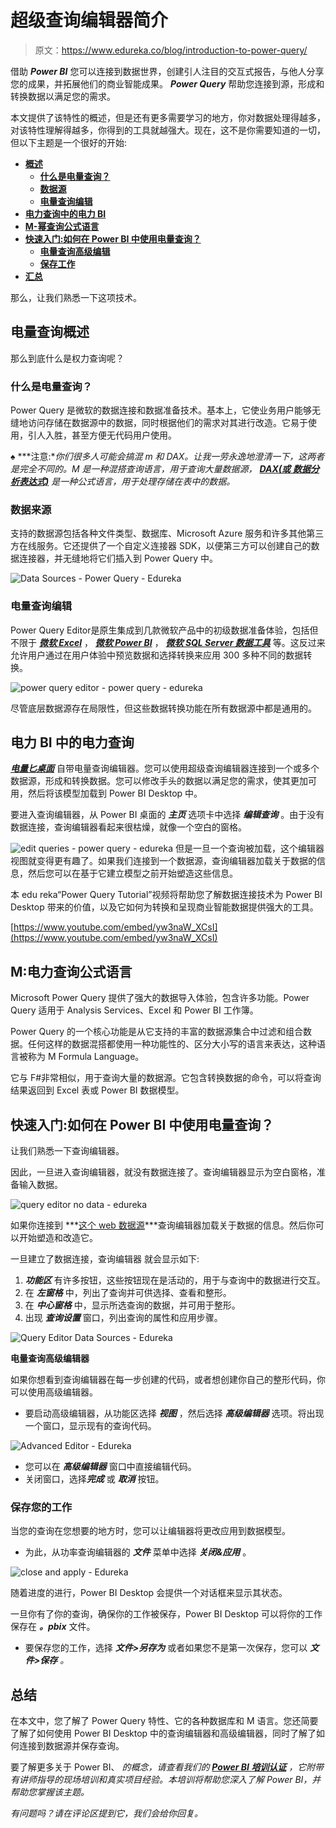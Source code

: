 # 超级查询编辑器简介

> 原文：<https://www.edureka.co/blog/introduction-to-power-query/>

借助 ***Power BI*** 您可以连接到数据世界，创建引人注目的交互式报告，与他人分享您的成果，并拓展他们的商业智能成果。 ***Power Query*** 帮助您连接到源，形成和转换数据以满足您的需求。

本文提供了该特性的概述，但是还有更多需要学习的地方，你对数据处理得越多，对该特性理解得越多，你得到的工具就越强大。现在，这不是你需要知道的一切，但以下主题是一个很好的开始:

*   [**概述**](#powerqueryoverview)
    *   [**什么是电量查询？**](#whatispowerquery)
    *   [**数据源**](#datasources)
    *   [**电量查询编辑**](#queryeditor)
*   [**电力查询中的电力 BI**](#powerquerypowerbi)
*   [**M-幂查询公式语言**](#mpowerqueryformulalanguage)
*   **[快速入门:如何在 Power BI 中使用电量查询？](#usepowerquery)**
    *   [**电量查询高级编辑**](#powerqueryadvancededitor)
    *   [**保存工作**](#saving)
*   [**汇总**](#summary)

那么，让我们熟悉一下这项技术。



## **电量查询概述**

那么到底什么是权力查询呢？

### **什么是电量查询？**

Power Query 是微软的数据连接和数据准备技术。基本上，它使业务用户能够无缝地访问存储在数据源中的数据，同时根据他们的需求对其进行改造。它易于使用，引人入胜，甚至方便无代码用户使用。

**♠** ***注意:**你们很多人可能会搞混 m 和 DAX。让我一劳永逸地澄清一下，这两者是完全不同的。M 是一种混搭查询语言，用于查询大量数据源， [**DAX(或** **数据分析表达式)**](https://www.edureka.co/blog/power-bi-dax-basics/) 是一种公式语言，用于处理存储在表中的数据。*

### **数据来源**

支持的数据源包括各种文件类型、数据库、Microsoft Azure 服务和许多其他第三方在线服务。它还提供了一个自定义连接器 SDK，以便第三方可以创建自己的数据连接器，并无缝地将它们插入到 Power Query 中。

![Data Sources - Power Query - Edureka](img/48839e36e9b24bd3c5e4c88851b261f1.png)

### **电量查询编辑**

Power Query Editor是原生集成到几款微软产品中的初级数据准备体验，包括但不限于 ***[微软 Excel](https://www.edureka.co/blog/excel-tutorial/)*** ， ***[微软 Power BI](https://www.edureka.co/blog/power-bi-visuals/)*** ， ***[微软 SQL Server 数据工具](https://www.edureka.co/blog/msbi-vs-power-bi/)*** 等。这反过来允许用户通过在用户体验中预览数据和选择转换来应用 300 多种不同的数据转换。

![power query editor - power query - edureka](img/4af7e24581aef4c00f7c432bcf59c699.png)

尽管底层数据源存在局限性，但这些数据转换功能在所有数据源中都是通用的。

## **电力 BI 中的电力查询**

[***电量匕桌面***](https://www.edureka.co/blog/power-bi-tutorial/) 自带电量查询编辑器。您可以使用超级查询编辑器连接到一个或多个数据源，形成和转换数据。您可以修改手头的数据以满足您的需求，使其更加可用，然后将该模型加载到 Power BI Desktop 中。

要进入查询编辑器，从 Power BI 桌面的 ***主页*** 选项卡中选择 ***编辑查询*** 。由于没有数据连接，查询编辑器看起来很枯燥，就像一个空白的窗格。

![edit queries - power query - edureka](img/86f5720175d6d27dac6eca2fca5505bd.png) 但是一旦一个查询被加载，这个编辑器视图就变得更有趣了。如果我们连接到一个数据源，查询编辑器加载关于数据的信息，然后您可以在基于它建立模型之前开始塑造这些信息。

本 edu reka“Power Query Tutorial”视频将帮助您了解数据连接技术为 Power BI Desktop 带来的价值，以及它如何为转换和呈现商业智能数据提供强大的工具。

[https://www.youtube.com/embed/yw3naW_XCsI](https://www.youtube.com/embed/yw3naW_XCsI)

## **M:电力查询公式语言**

Microsoft Power Query 提供了强大的数据导入体验，包含许多功能。Power Query 适用于 Analysis Services、Excel 和 Power BI 工作簿。

Power Query 的一个核心功能是从它支持的丰富的数据源集合中过滤和组合数据。任何这样的数据混搭都使用一种功能性的、区分大小写的语言来表达，这种语言被称为 M Formula Language。

它与 F#非常相似，用于查询大量的数据源。它包含转换数据的命令，可以将查询结果返回到 Excel 表或 Power BI 数据模型。

## **快速入门:如何在 Power BI 中使用电量查询？**

让我们熟悉一下查询编辑器。

因此，一旦进入查询编辑器，就没有数据连接了。查询编辑器显示为空白窗格，准备输入数据。

![query editor no data - edureka](img/9bb61499dbf544fdf7d32e130f4dd18b.png)

如果你连接到 ***[这个 web 数据源](https://www.bankrate.com/retirement/best-and-worst-states-for-retirement/)***查询编辑器加载关于数据的信息。然后你可以开始塑造和改造它。

一旦建立了数据连接，查询编辑器  就会显示如下:

1.  ***功能区*** 有许多按钮，这些按钮现在是活动的，用于与查询中的数据进行交互。
2.  在 ***左窗格*** 中，列出了查询并可供选择、查看和整形。
3.  在 ***中心窗格*** 中，显示所选查询的数据，并可用于整形。
4.  出现  ***查询设置*** 窗口，列出查询的属性和应用步骤。

![Query Editor Data Sources - Edureka](img/7d422e73db491fb4d6941caa01ab91b1.png)

**电量查询高级编辑器**

如果你想看到查询编辑器在每一步创建的代码，或者想创建你自己的整形代码，你可以使用高级编辑器。

*   要启动高级编辑器，从功能区选择 ***视图*** ，然后选择 ***高级编辑器*** 选项。将出现一个窗口，显示现有的查询代码。

![Advanced Editor - Edureka](img/a2ab5f04b7c6c4ed39d1f5e8ced05b68.png)

*   您可以在 ***高级编辑器*** 窗口中直接编辑代码。
*   关闭窗口，选择***完成*** 或 ***取消*** 按钮。

### **保存您的工作**

当您的查询在您想要的地方时，您可以让编辑器将更改应用到数据模型。

*   为此，从功率查询编辑器的 ***文件*** 菜单中选择 ***关闭&应用*** 。

![close and apply - Edureka](img/8ea45a9a87ed91619166df60981848ec.png)

随着进度的进行，Power BI Desktop 会提供一个对话框来显示其状态。

一旦你有了你的查询，确保你的工作被保存，Power BI Desktop 可以将你的工作保存在 ***。pbix*** 文件。

*   要保存您的工作，选择  ***文件>另存为*** 或者如果您不是第一次保存，您可以 ***文件>保存*** *。*

## **总结**

在本文中，您了解了 Power Query 特性、它的各种数据库和 M 语言。您还简要了解了如何使用 Power BI Desktop 中的查询编辑器和高级编辑器，同时了解了如何连接到数据源并保存查询。

要了解更多关于 Power BI、 *的概念，请查看我们的 [**Power BI 培训认证**](https://www.edureka.co/power-bi-certification-training) ，它附带有讲师指导的现场培训和真实项目经验。本培训将帮助您深入了解 Power BI，并帮助您掌握该主题。*

*有问题吗？请在评论区提到它，我们会给你回复。*
